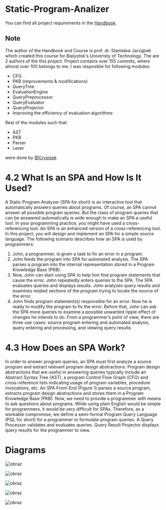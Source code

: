 # Static-Program-Analizer
You can find all project requirements in the [Handbook](https://github.com/TheYoungBeast/Static-Program-Analizer/blob/master/INF2ATS%20Handbook.pdf).
## Note
The author of the Handbook and Course is prof. dr. Stanisław Jarząbek which created this course for Bialystok's Univeristy of Technology.
The are 2 authors of the this project.
Project contains over 155 commits, where almost over 100 belongs to me.
I was resposible for following modules:
- CFG
- PKB (improvements & modifications)
- QueryTree
- EvaluationEngine
- QueryPreprocessor
- QueryEvaluator
- QueryProjector
- Improving the efficiency of evaluation algorithms

Rest of the modules such that:
- AST
- PKB
- Parser
- Lexer

were done by [@Crysisek](https://github.com/Crysisek)

# 4.2 What Is an SPA and How Is It Used?
A Static Program Analyzer (SPA for short) is an interactive tool that automatically answers queries 
about programs. Of course, an SPA cannot answer all possible program queries. But the class of 
program queries that can be answered automatically is wide enough to make an SPA a useful tool. In 
your programming practice, you might have used a cross-referencing tool. An SPA is an enhanced 
version of a cross-referencing tool. In this project, you will design and implement an SPA for a simple 
source language. 
The following scenario describes how an SPA is used by programmers:
1. John, a programmer, is given a task to fix an error in a program.
2. John feeds the program into SPA for automated analysis. The SPA parses a program into the internal 
representation stored in a Program Knowledge Base (PKB).
3. Now, John can start using SPA to help him find program statements that cause the error. John 
repeatedly enters queries to the SPA. The SPA evaluates queries and displays results. John analyzes 
query results and examines related sections of the program trying to locate the source of the error. 
4. John finds program statement(s) responsible for an error. Now he is ready to modify the program
to fix the error. Before that, John can ask the SPA more queries to examine a possible unwanted 
ripple effect of changes he intends to do. 
From a programmer’s point of view, there are three use cases: source program entering and automated 
analysis, query entering and processing, and viewing query results

# 4.3 How Does an SPA Work?
In order to answer program queries, an SPA must first analyze a source program and extract relevant 
program design abstractions. Program design abstractions that are useful in answering queries typically 
include an Abstract Syntax Tree (AST), a program Control Flow Graph (CFG) and cross-reference lists 
indicating usage of program variables, procedure invocations, etc. An SPA Front-End (Figure 1) parses 
a source program, extracts program design abstractions and stores them in a Program Knowledge Base 
(PKB). 
Now, we need to provide a programmer with means to ask questions about programs. While using plain 
English would be simple for programmers, it would be very difficult for SPAs. Therefore, as a workable 
compromise, we define a semi-formal Program Query Language (PQL for short) for a programmer to 
formulate program queries. A Query Processor validates and evaluates queries. Query Result Projector
displays query results for the programmer to view.

# Diagrams

![obraz](https://github.com/TheYoungBeast/Static-Program-Analizer/assets/19922252/b4bf74d3-4730-4605-b7d4-8954f9481f63)

![obraz](https://github.com/TheYoungBeast/Static-Program-Analizer/assets/19922252/617c71de-bca0-4b47-8447-43002280b685)

![obraz](https://github.com/TheYoungBeast/Static-Program-Analizer/assets/19922252/86bd69f1-1f1c-4f8a-acfc-8afe782c5207)

![obraz](https://github.com/TheYoungBeast/Static-Program-Analizer/assets/19922252/a020421e-d3dc-4345-baca-7afedc0d0479)

![obraz](https://github.com/TheYoungBeast/Static-Program-Analizer/assets/19922252/6ca23f4f-da27-4cf3-80c2-7d3f90035e04)

